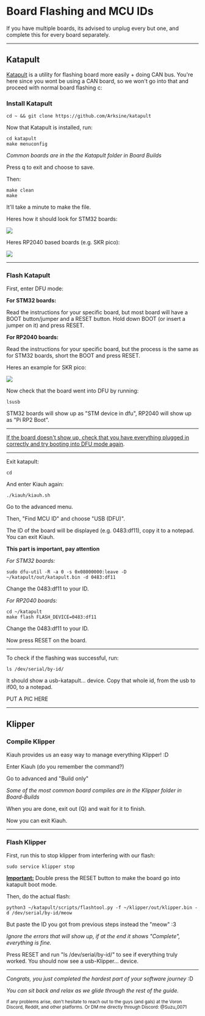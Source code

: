 # Board Flashing and MCU IDs
If you have multiple boards, its advised to unplug every but one, and complete this for every board separately.
_________________________________________________________
## Katapult
[Katapult](https://github.com/Arksine/katapult) is a utility for flashing board more easily + doing CAN bus. You're here since you wont be using a CAN board, so we won't go into that and proceed with normal board flashing c:

### Install Katapult
```
cd ~ && git clone https://github.com/Arksine/katapult
```
Now that Katapult is installed, run:
```
cd katapult
make menuconfig
```
*Common boards are in the the Katapult folder in Board Builds*

Press q to exit and choose to save. 

Then:
```
make clean
make
```
It'll take a minute to make the file.

Heres how it should look for STM32 boards:

![](https://github.com/Suzu0071/General-Guide-for-Vorons/blob/main/Images/Katapult-Bin-Example.png)

Heres RP2040 based boards (e.g. SKR pico):

![](https://github.com/Suzu0071/General-Guide-for-Vorons/blob/main/Images/RP2040-based-Katapult-Bin.png)
_________________________________________________________
### Flash Katapult
First, enter DFU mode:

**For STM32 boards:**

Read the instructions for your specific board, but most board will have a BOOT button/jumper and a RESET button. Hold down BOOT (or insert a jumper on it) and press RESET.

**For RP2040 boards:**

Read the instructions for your specific board, but the process is the same as for STM32 boards, short the BOOT and press RESET. 

Heres an example for SKR pico:

![](https://github.com/Suzu0071/General-Guide-for-Vorons/blob/main/Images/SKR-pico-DFU.png)

Now check that the board went into DFU by running:
```
lsusb
```

STM32  boards will show up as "STM device in dfu", RP2040 will show up as "Pi RP2 Boot".
_________________________________________________________
<ins>If the board doesn't show up, check that you have everything plugged in correctly and try booting into DFU mode again</ins>.
_________________________________________________________
Exit katapult:
```
cd
```
And enter Kiauh again:
```
./kiauh/kiauh.sh
```
Go to the advanced menu.

Then, "Find MCU ID" and choose "USB (DFU)".

The ID of the board will be displayed (e.g. 0483:df11), copy it to a notepad. You can exit Kiauh.

**This part is important, pay attention**

*For STM32 boards:*
```
sudo dfu-util -R -a 0 -s 0x08000000:leave -D ~/katapult/out/katapult.bin -d 0483:df11
```
Change the 0483:df11 to your ID.

*For RP2040 boards:*
```
cd ~/katapult
make flash FLASH_DEVICE=0483:df11
```
Change the 0483:df11 to your ID.

Now press RESET on the board.
_________________________________________________________
To check if the flashing was successful, run:
```
ls /dev/serial/by-id/
```
It should show a usb-katapult... device.
Copy that whole id, from the usb to if00, to a notepad.

PUT A PIC HERE
_________________________________________________________
## Klipper
### Compile Klipper
Kiauh provides us an easy way to manage everything Klipper! :D

Enter Kiauh (do you remember the command?)

Go to advanced and "Build only"

*Some of the most common board compiles are in the Klipper folder in Board-Builds*

When you are done, exit out (Q) and wait for it to finish.

Now you can exit Kiauh.
_________________________________________________________
### Flash Klipper
First, run this to stop klipper from interfering with our flash:
```
sudo service klipper stop
```
<ins>**Important:**</ins> Double press the RESET button to make the board go into katapult boot mode.

Then, do the actual flash:
```
python3 ~/katapult/scripts/flashtool.py -f ~/klipper/out/klipper.bin -d /dev/serial/by-id/meow
```
But paste the ID you got from previous steps instead the "meow" :3

*Ignore the errors that will show up, if at the end it shows "Complete", everything is fine.*

Press RESET and run "ls /dev/serial/by-id/" to see if everything truly worked. You should now see a usb-Klipper... device.
_________________________________________________________
*Congrats, you just completed the hardest part of your software journey* :D

*You can sit back and relax as we glide through the rest of the guide.*

<sub>If any problems arise, don't hesitate to reach out to the guys (and gals) at the Voron Discord, Reddit, and other platforms. Or DM me directly through Discord: @Suzu_0071</sub>
